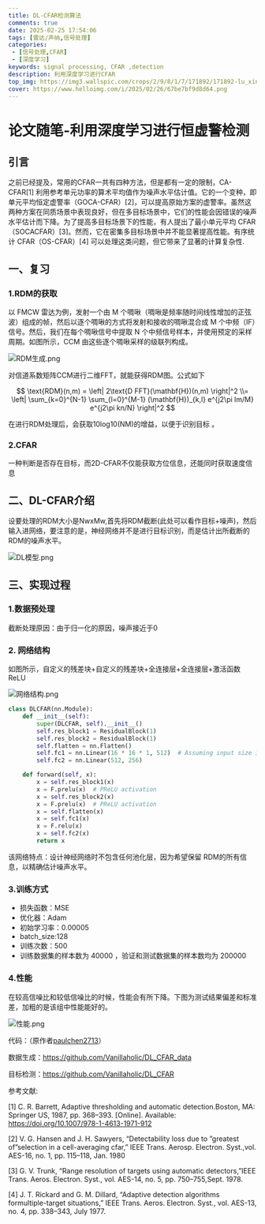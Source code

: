 ```yaml
---
title: DL-CFAR检测算法
comments: true
date: 2025-02-25 17:54:06
tags: [雷达/声纳,信号处理]
categories:
 - [信号处理,CFAR]
 - [深度学习]
keywords: signal processing, CFAR ,detection
description: 利用深度学习进行CFAR
top_img: https://img3.wallspic.com/crops/2/9/8/1/7/171892/171892-lu_xing-cheng_shi-li_cheng_bei-cheng_shi_jing_guan-3840x2160.jpg
cover: https://www.helloimg.com/i/2025/02/26/67be7bf9d8d64.png
---
```


# 论文随笔-利用深度学习进行恒虚警检测

## 引言

之前已经提及，常用的CFAR一共有四种方法，但是都有一定的限制，CA-CFAR[1] 利用参考单元功率的算术平均值作为噪声水平估计值。它的一个变种，即单元平均恒定虚警率（GOCA-CFAR）[2]，可以提高原始方案的虚警率。虽然这两种方案在同质场景中表现良好，但在多目标场景中，它们的性能会因错误的噪声水平估计而下降。为了提高多目标场景下的性能，有人提出了最小单元平均 CFAR（SOCACFAR）[3]。然而，它在密集多目标场景中并不能显著提高性能。有序统计 CFAR（OS-CFAR）[4] 可以处理这类问题，但它带来了显著的计算复杂性.

## 一、复习

### 1.RDM的获取

以 FMCW 雷达为例，发射一个由 M 个啁啾（啁啾是频率随时间线性增加的正弦波）组成的帧，然后以逐个啁啾的方式将发射和接收的啁啾混合成 M 个中频（IF）信号。然后，我们在每个啁啾信号中提取 N 个中频信号样本，并使用预定的采样周期。如图所示，CCM 由这些逐个啁啾采样的级联列构成。

![RDM生成.png](https://www.helloimg.com/i/2025/02/26/67be7bf99ac06.png)

对信道系数矩阵CCM进行二维FFT，就能获得RDM图。公式如下

$$
\text{RDM}(n,m) = \left| 2\text{D FFT}(\mathbf{H})(n,m) \right|^2 \\= \left| \sum_{k=0}^{N-1} \sum_{l=0}^{M-1} (\mathbf{H})_{k,l} e^{j2\pi lm/M} e^{j2\pi kn/N} \right|^2
$$

在进行RDM处理后，会获取10log10(NM)的增益，以便于识别目标 。

### 2.CFAR

一种判断是否存在目标，而2D-CFAR不仅能获取方位信息，还能同时获取速度信息

## 二、DL-CFAR介绍

设要处理的RDM大小是NwxMw,首先将RDM截断(此处可以看作目标+噪声)，然后输入进网络，要注意的是，神经网络并不是进行目标识别，而是估计出所截断的RDM的噪声水平。

![DL模型.png](https://www.helloimg.com/i/2025/02/26/67be7bf9d8d64.png)

## 三、实现过程

### 1.数据预处理

截断处理原因：由于归一化的原因，噪声接近于0

### 2. 网络结构

如图所示，自定义的残差块+自定义的残差块+全连接层+全连接层+激活函数ReLU

![网络结构.png](https://www.helloimg.com/i/2025/02/26/67be7bf967233.png)
```python
class DLCFAR(nn.Module):
    def __init__(self):
        super(DLCFAR, self).__init__()
        self.res_block1 = ResidualBlock(1)
        self.res_block2 = ResidualBlock(1)
        self.flatten = nn.Flatten()
        self.fc1 = nn.Linear(16 * 16 * 1, 512)  # Assuming input size is (16, 16, 1)
        self.fc2 = nn.Linear(512, 256)

    def forward(self, x):
        x = self.res_block1(x)
        x = F.prelu(x)  # PReLU activation
        x = self.res_block2(x)
        x = F.prelu(x)  # PReLU activation
        x = self.flatten(x)
        x = self.fc1(x)
        x = F.relu(x)
        x = self.fc2(x)
        return x
```

该网络特点：设计神经网络时不包含任何池化层，因为希望保留 RDM的所有信息，以精确估计噪声水平。

### 3.训练方式

- 损失函数：MSE
- 优化器：Adam
- 初始学习率：0.00005
- batch_size:128
- 训练次数：500
- 训练数据集的样本数为 40000 ，验证和测试数据集的样本数均为 200000 

### 4.性能

在较高信噪比和较低信噪比的时候，性能会有所下降。下图为测试结果偏差和标准差，加粗的是该组中性能能好的。

![性能.png](https://www.helloimg.com/i/2025/02/26/67be7c0d1a430.png)

代码：（原作者[paulchen2713](https://github.com/Vanillaholic/DL_CFAR_data/commits?author=paulchen2713)）

数据生成：https://github.com/Vanillaholic/DL_CFAR_data

目标检测：https://github.com/Vanillaholic/DL_CFAR  

参考文献:

[1] C. R. Barrett, Adaptive thresholding and automatic detection.Boston, MA: Springer US, 1987, pp. 368–393. [Online]. Available:
https://doi.org/10.1007/978-1-4613-1971-912

[2] V. G. Hansen and J. H. Sawyers, “Detectability loss due to ”greatest of”selection in a cell-averaging cfar,” IEEE Trans. Aerosp. Electron. Syst.,vol. AES-16, no. 1, pp. 115–118, Jan. 1980

[3] G. V. Trunk, “Range resolution of targets using automatic detectors,”IEEE Trans. Aeros. Electron. Syst., vol. AES-14, no. 5, pp. 750–755,Sept. 1978.

[4] J. T. Rickard and G. M. Dillard, “Adaptive detection algorithms formultiple-target situations,” IEEE Trans. Aeros. Electron. Syst., vol. AES-13, no. 4, pp. 338–343, July 1977.
<!--stackedit_data:
eyJoaXN0b3J5IjpbLTU3NTEyMDQ0OF19
-->